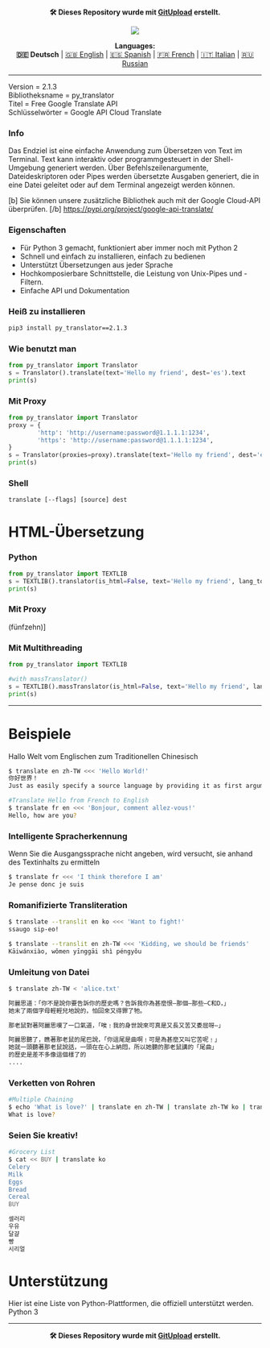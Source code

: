 <p align="center"><b>🛠️ Dieses Repository wurde mit <a href="https://gitupload.com">GitUpload</a> erstellt.</b></p>
<p align="center"><a href="https://kupi.net"><img src="https://github.com/markolofsen/py_translator//blob/master/.banners/banner_de.png?raw=1" /></a></p>
<p align="center"><b>Languages:</b><br /><b>🇩🇪 Deutsch</b> | <a href="https://github.com/markolofsen/py_translator/blob/master/README.md">🇬🇧 English</a> | <a href="https://github.com/markolofsen/py_translator/blob/master/README_es.md">🇪🇸 Spanish</a> | <a href="https://github.com/markolofsen/py_translator/blob/master/README_fr.md">🇫🇷 French</a> | <a href="https://github.com/markolofsen/py_translator/blob/master/README_it.md">🇮🇹 Italian</a> | <a href="https://github.com/markolofsen/py_translator/blob/master/README_ru.md">🇷🇺 Russian</a></p>

---

Version = 2.1.3 <br />
Bibliotheksname = py_translator <br />
Titel = Free Google Translate API <br />
Schlüsselwörter = Google API Cloud Translate <br />

### Info
Das Endziel ist eine einfache Anwendung zum Übersetzen von Text im Terminal. Text kann interaktiv oder programmgesteuert in der Shell-Umgebung generiert werden. Über Befehlszeilenargumente, Dateideskriptoren oder Pipes werden übersetzte Ausgaben generiert, die in eine Datei geleitet oder auf dem Terminal angezeigt werden können.

[b] Sie können unsere zusätzliche Bibliothek auch mit der Google Cloud-API überprüfen. [/b] https://pypi.org/project/google-api-translate/

### Eigenschaften
* Für Python 3 gemacht, funktioniert aber immer noch mit Python 2
* Schnell und einfach zu installieren, einfach zu bedienen
* Unterstützt Übersetzungen aus jeder Sprache
* Hochkomposierbare Schnittstelle, die Leistung von Unix-Pipes und -Filtern.
* Einfache API und Dokumentation

### Heiß zu installieren

```sh
pip3 install py_translator==2.1.3
```


### Wie benutzt man
```python
from py_translator import Translator
s = Translator().translate(text='Hello my friend', dest='es').text
print(s)
```

### Mit Proxy
```python
from py_translator import Translator
proxy = {
        'http': 'http://username:password@1.1.1.1:1234',
        'https': 'http://username:password@1.1.1.1:1234',
}
s = Translator(proxies=proxy).translate(text='Hello my friend', dest='es').text
print(s)
```

### Shell
```shell
translate [--flags] [source] dest
```


# HTML-Übersetzung

### Python
```python
from py_translator import TEXTLIB
s = TEXTLIB().translator(is_html=False, text='Hello my friend', lang_to='cn', proxy=False)
print(s)
```

### Mit Proxy
(fünfzehn)]

### Mit Multithreading
```python
from py_translator import TEXTLIB

#with massTranslator()
s = TEXTLIB().massTranslator(is_html=False, text='Hello my friend', lang_to='cn', proxy=False)
print(s)
```

--------
# Beispiele
Hallo Welt vom Englischen zum Traditionellen Chinesisch
```sh
$ translate en zh-TW <<< 'Hello World!'
你好世界！
Just as easily specify a source language by providing it as first argument
```

```sh
#Translate Hello from French to English
$ translate fr en <<< 'Bonjour, comment allez-vous!'
Hello, how are you?
```

### Intelligente Spracherkennung
Wenn Sie die Ausgangssprache nicht angeben, wird versucht, sie anhand des Textinhalts zu ermitteln
```sh
$ translate fr <<< 'I think therefore I am'
Je pense donc je suis
```


### Romanifizierte Transliteration
```sh
$ translate --translit en ko <<< 'Want to fight!'
ssaugo sip-eo!

$ translate --translit en zh-TW <<< 'Kidding, we should be friends'
Kāiwánxiào, wǒmen yīnggāi shì péngyǒu
```


### Umleitung von Datei
```sh
$ translate zh-TW < 'alice.txt'

阿麗思道：「你不是說你要告訴你的歷史嗎？告訴我你為甚麼恨—那個—那些—C和D，」
她末了兩個字母輕輕兒地說的，怕回來又得罪了牠。

那老鼠對著阿麗思嘆了一口氣道，「唉﹗我的身世說來可真是又長又苦又委屈呀—」

阿麗思聽了，瞧著那老鼠的尾巴說，「你這尾是曲啊﹗可是為甚麼又叫它苦呢﹗」
她就一頭聽著那老鼠說話，一頭在在心上納悶，所以她聽的那老鼠講的「尾曲」
的歷史是差不多像這個樣了的
....
```

### Verketten von Rohren
```sh
#Multiple Chaining
$ echo 'What is love?' | translate en zh-TW | translate zh-TW ko | translate ko fr | translate fr en
What is love?
```

### Seien Sie kreativ!
```sh
#Grocery List
$ cat << BUY | translate ko
Celery
Milk
Eggs
Bread
Cereal
BUY

셀러리
우유
달걀
빵
시리얼
```

# Unterstützung
Hier ist eine Liste von Python-Plattformen, die offiziell unterstützt werden.
Python 3

---

<p align="center"><b>🛠️ Dieses Repository wurde mit <a href="https://gitupload.com">GitUpload</a> erstellt.</b></p>